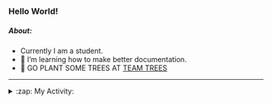 ### Hello World!

##### About:
- Currently I am a student.
- 🌱 I’m learning how to make better documentation.
- 🌱 GO PLANT SOME TREES AT [TEAM TREES](https://teamtrees.org/)

---
<details>
  <summary>:zap: My Activity:</summary>
  
<!--START_SECTION:waka-->
![Code Time](http://img.shields.io/badge/Code%20Time-1%2C171%20hrs%2027%20mins-blue)

**I'm a Night 🦉** 

```text
🌞 Morning                1907 commits        ███░░░░░░░░░░░░░░░░░░░░░░   10.12 % 
🌆 Daytime                6393 commits        ████████░░░░░░░░░░░░░░░░░   33.94 % 
🌃 Evening                5383 commits        ███████░░░░░░░░░░░░░░░░░░   28.58 % 
🌙 Night                  5153 commits        ███████░░░░░░░░░░░░░░░░░░   27.36 % 
```
📅 **I'm Most Productive on Wednesday** 

```text
Monday                   2656 commits        ████░░░░░░░░░░░░░░░░░░░░░   14.10 % 
Tuesday                  2579 commits        ███░░░░░░░░░░░░░░░░░░░░░░   13.69 % 
Wednesday                4400 commits        ██████░░░░░░░░░░░░░░░░░░░   23.36 % 
Thursday                 2443 commits        ███░░░░░░░░░░░░░░░░░░░░░░   12.97 % 
Friday                   1955 commits        ███░░░░░░░░░░░░░░░░░░░░░░   10.38 % 
Saturday                 1647 commits        ██░░░░░░░░░░░░░░░░░░░░░░░   08.74 % 
Sunday                   3156 commits        ████░░░░░░░░░░░░░░░░░░░░░   16.76 % 
```


📊 **This Week I Spent My Time On** 

```text
🔥 Editors: 
IntelliJ                 3 hrs 56 mins       █████████████░░░░░░░░░░░░   53.80 % 
VS Code                  3 hrs 23 mins       ████████████░░░░░░░░░░░░░   46.20 % 

🐱‍💻 Projects: 
intro                    3 hrs 48 mins       █████████████░░░░░░░░░░░░   52.04 % 
iris-flower-ml           3 hrs 23 mins       ████████████░░░░░░░░░░░░░   46.20 % 
android-demo             7 mins              ░░░░░░░░░░░░░░░░░░░░░░░░░   01.76 % 
Unknown Project          0 secs              ░░░░░░░░░░░░░░░░░░░░░░░░░   00.00 % 
```


 Last Updated on 27/08/2023 00:16:33 UTC
<!--END_SECTION:waka-->
</details>
